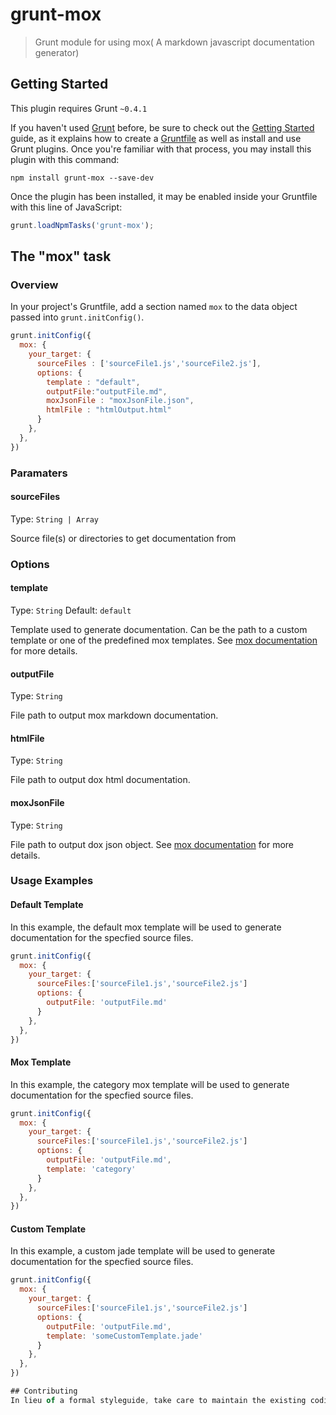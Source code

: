 # grunt-mox

> Grunt module for using mox( A markdown javascript documentation generator)

## Getting Started
This plugin requires Grunt `~0.4.1`

If you haven't used [Grunt](http://gruntjs.com/) before, be sure to check out the [Getting Started](http://gruntjs.com/getting-started) guide, as it explains how to create a [Gruntfile](http://gruntjs.com/sample-gruntfile) as well as install and use Grunt plugins. Once you're familiar with that process, you may install this plugin with this command:

```shell
npm install grunt-mox --save-dev
```

Once the plugin has been installed, it may be enabled inside your Gruntfile with this line of JavaScript:

```js
grunt.loadNpmTasks('grunt-mox');
```

## The "mox" task

### Overview
In your project's Gruntfile, add a section named `mox` to the data object passed into `grunt.initConfig()`.

```js
grunt.initConfig({
  mox: {
    your_target: {
      sourceFiles : ['sourceFile1.js','sourceFile2.js'],
      options: {
        template : "default",
        outputFile:"outputFile.md",
        moxJsonFile : "moxJsonFile.json",
        htmlFile : "htmlOutput.html"
      }
    },
  },
})
```

### Paramaters

#### sourceFiles
Type: `String | Array`

Source file(s) or directories to get documentation from

### Options

#### template
Type: `String`
Default: `default`

Template used to generate documentation. Can be the path to a custom template or one of the predefined mox templates.  See [mox documentation](https://github.com/tchaplin/mox") for more details.

#### outputFile
Type: `String`

File path to output mox markdown documentation.

#### htmlFile
Type: `String`

File path to output dox html documentation.

#### moxJsonFile
Type: `String`

File path to output dox json object. See [mox documentation](https://github.com/tchaplin/mox") for more details.

### Usage Examples

#### Default Template
In this example, the default mox template will be used to generate documentation for the specfied source files.

```js
grunt.initConfig({
  mox: {
    your_target: {
      sourceFiles:['sourceFile1.js','sourceFile2.js']
      options: {
        outputFile: 'outputFile.md'
      }
    },
  },
})
```

#### Mox Template
In this example, the category mox template will be used to generate documentation for the specfied source files.

```js
grunt.initConfig({
  mox: {
    your_target: {
      sourceFiles:['sourceFile1.js','sourceFile2.js']
      options: {
        outputFile: 'outputFile.md',
        template: 'category'
      }
    },
  },
})
```

#### Custom Template
In this example, a custom jade template will be used to generate documentation for the specfied source files.

```js
grunt.initConfig({
  mox: {
    your_target: {
      sourceFiles:['sourceFile1.js','sourceFile2.js']
      options: {
        outputFile: 'outputFile.md',
        template: 'someCustomTemplate.jade'
      }
    },
  },
})

## Contributing
In lieu of a formal styleguide, take care to maintain the existing coding style. Add unit tests for any new or changed functionality. Lint and test your code using [Grunt](http://gruntjs.com/).
